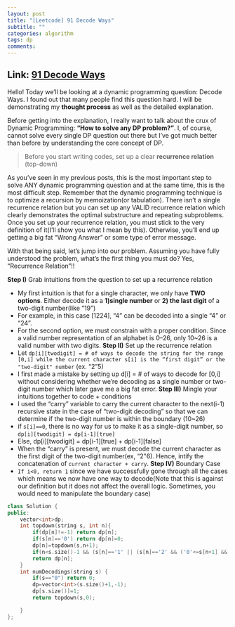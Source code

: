 ```yaml
---
layout: post
title: "[Leetcode] 91 Decode Ways"
subtitle: ""
categories: algorithm
tags: dp
comments:
---
```


## Link: [91 Decode Ways](https://leetcode.com/problems/decode-ways/)

Hello! Today we’ll be looking at a dynamic programming question: Decode Ways. I found out that many people find this question hard. I will be demonstrating my **thought process** as well as the detailed explanation.

Before getting into the explanation, I really want to talk about the crux of Dynamic Programming: **“How to solve any DP problem?”**. I, of course, cannot solve every single DP question out there but I’ve got much better than before by understanding the core concept of DP.

> Before you start writing codes, set up a clear **recurrence relation** (top-down)

As you’ve seen in my previous posts, this is the most important step to solve ANY dynamic programming question and at the same time, this is the most difficult step. Remember that the dynamic programming technique is to optimize a recursion by memoization(or tabulation). There isn’t a single recurrence relation but you can set up any VALID recurrence relation which clearly demonstrates the optimal substructure and repeating subproblems. Once you set up your recurrence relation, you must stick to the very definition of it(I’ll show you what I mean by this). Otherwise, you’ll end up getting a big fat “Wrong Answer” or some type of error message.

With that being said, let’s jump into our problem. Assuming you have fully understood the problem, what’s the first thing you must do? Yes, “Recurrence Relation”!!

**Step I)** Grab intuitions from the question to set up a recurrence relation

- My first intuition is that for a single character, we only have **TWO options**. Either decode it as a **1)single number** or **2) the last digit** of a two-digit number(like “19”)
- For example, in this case [1224], “4” can be decoded into a single “4” or “24”.
- For the second option, we must constrain with a proper condition. Since a valid number representation of an alphabet is 0–26, only 10~26 is a valid number with two digits.
  **Step II)** Set up the recurrence relation
- Let `dp[i][twodigit] = # of ways to decode the string for the range [0,i] while the current character s[i] is the “first digit” or the "two-digit" number` (ex. “2”5)
- I first made a mistake by setting up d[i] = # of ways to decode for [0,i] without considering whether we’re decoding as a single number or two-digit number which later gave me a big fat error.
  **Step III)** Mingle your intuitions together to code + conditions
- I used the “carry” variable to carry the current character to the next(i-1) recursive state in the case of “two-digit decoding” so that we can determine if the two-digit number is within the boundary (10~26)
- if `s[i]==0`, there is no way for us to make it as a single-digit number, so `dp[i][twodigit] = dp[i-1][true]`
- Else, dp[i][twodigit] = dp[i-1][true] + dp[i-1][false]
- When the “carry” is present, we must decode the current character as the first digit of the two-digit number(ex, “2"6). Hence, intify the concatenation of `current character + carry`.
  **Step IV)** Boundary Case
- `If i<0, return 1` since we have successfully gone through all the cases which means we now have one way to decode(Note that this is against our definition but it does not affect the overall logic. Sometimes, you would need to manipulate the boundary case)

```cpp
class Solution {
public:
    vector<int>dp;
    int topdown(string s, int n){
        if(dp[n]!=-1) return dp[n];
        if(s[n]=='0') return dp[n]=0;
        dp[n]=topdown(s,n+1);
        if(n<s.size()-1 && (s[n]=='1' || (s[n]=='2' && ('0'<=s[n+1] && s[n+1]<='6')))) dp[n]+=topdown(s,n+2);
        return dp[n];
    }
    int numDecodings(string s) {
        if(s=="0") return 0;
        dp=vector<int>(s.size()+1,-1);
        dp[s.size()]=1;
        return topdown(s,0);

    }
};
```
